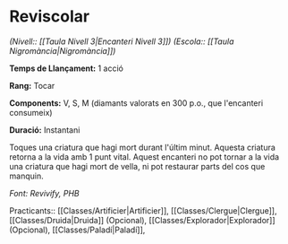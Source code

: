 # Reviscolar

*(Nivell:: [[Taula Nivell 3|Encanteri Nivell 3]]) (Escola:: [[Taula Nigromància|Nigromància]])*

**Temps de Llançament:** 1 acció

**Rang:** Tocar

**Components:** V, S, M (diamants valorats en 300 p.o., que l'encanteri consumeix)

**Duració:** Instantani

Toques una criatura que hagi mort durant l'últim minut. Aquesta criatura retorna a la vida amb 1 punt vital. Aquest encanteri no pot tornar a la vida una criatura que hagi mort de vella, ni pot restaurar parts del cos que manquin.


*Font: Revivify, PHB*



Practicants:: [[Classes/Artificier|Artificier]], [[Classes/Clergue|Clergue]], [[Classes/Druida|Druida]] (Opcional),  [[Classes/Explorador|Explorador]] (Opcional), [[Classes/Paladí|Paladí]], 